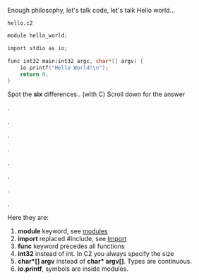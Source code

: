 
Enough philosophy, let's talk code, let's talk Hello world...

`hello.c2`
```c
module hello_world;

import stdio as io;

func int32 main(int32 argc, char*[] argv) {
    io.printf("Hello World!\n");
    return 0;
}
```

Spot the __six__ differences.. (with C)
Scroll down for the answer

.

.

.

.

.

.

.

.

Here they are:

1. __module__ keyword, see [modules](../language/modules.md)
2. __import__ replaced #include, see [Import](../language/modules.md#import)
3. __func__ keyword precedes all functions
4. __int32__ instead of int. In C2 you always specify the size
5. __char*[] argv__ instead of __char* argv[]__. Types are continuous.
6. __io.printf__, symbols are inside modules.


